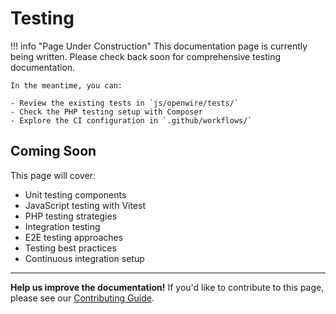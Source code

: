 # Testing

!!! info "Page Under Construction"
    This documentation page is currently being written. Please check back soon for comprehensive testing documentation.

    In the meantime, you can:
    
    - Review the existing tests in `js/openwire/tests/`
    - Check the PHP testing setup with Composer
    - Explore the CI configuration in `.github/workflows/`

## Coming Soon

This page will cover:

- Unit testing components
- JavaScript testing with Vitest
- PHP testing strategies
- Integration testing
- E2E testing approaches
- Testing best practices
- Continuous integration setup

---

**Help us improve the documentation!** If you'd like to contribute to this page, please see our [Contributing Guide](../contributing.md).